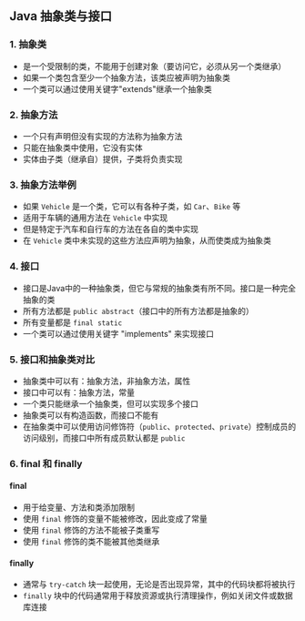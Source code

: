 ## Java 抽象类与接口

### 1. 抽象类

- 是一个受限制的类，不能用于创建对象（要访问它，必须从另一个类继承）
- 如果一个类包含至少一个抽象方法，该类应被声明为抽象类
- 一个类可以通过使用关键字"extends"继承一个抽象类

### 2. 抽象方法

- 一个只有声明但没有实现的方法称为抽象方法
- 只能在抽象类中使用，它没有实体
- 实体由子类（继承自）提供，子类将负责实现

### 3. 抽象方法举例

- 如果 `Vehicle` 是一个类，它可以有各种子类，如 `Car`、`Bike` 等
- 适用于车辆的通用方法在 `Vehicle` 中实现
- 但是特定于汽车和自行车的方法在各自的类中实现
- 在 `Vehicle` 类中未实现的这些方法应声明为抽象，从而使类成为抽象类

### 4. 接口

- 接口是Java中的一种抽象类，但它与常规的抽象类有所不同。接口是一种完全抽象的类
- 所有方法都是 `public abstract`（接口中的所有方法都是抽象的）
- 所有变量都是 `final static`
- 一个类可以通过使用关键字 "implements" 来实现接口

### 5. 接口和抽象类对比

- 抽象类中可以有：抽象方法，非抽象方法，属性
- 接口中可以有：抽象方法，常量
- 一个类只能继承一个抽象类，但可以实现多个接口
- 抽象类可以有构造函数，而接口不能有
- 在抽象类中可以使用访问修饰符（`public`、`protected`、`private`）控制成员的访问级别，而接口中所有成员默认都是 `public`

### 6. final 和 finally

#### final

- 用于给变量、方法和类添加限制
- 使用 `final` 修饰的变量不能被修改，因此变成了常量
- 使用 `final` 修饰的方法不能被子类重写
- 使用 `final` 修饰的类不能被其他类继承

#### finally

- 通常与 `try-catch` 块一起使用，无论是否出现异常，其中的代码块都将被执行
- `finally` 块中的代码通常用于释放资源或执行清理操作，例如关闭文件或数据库连接


